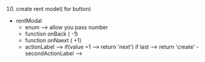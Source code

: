 10. create rent model( for button)
 - rentModal
    - enum --> allow you pass number
    - function onBack ( -1)
    - function onNaext ( +1)
    - actionLabel --> if(value =1 --> return 'next') if last --> return 'create'
    -secondActionLabel -->



            



